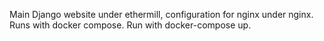 Main Django website under ethermill, configuration for nginx under nginx. Runs with docker compose.
Run with docker-compose up.
